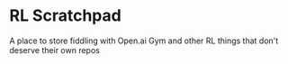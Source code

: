 # RL Scratchpad
A place to store fiddling with Open.ai Gym and other RL things that don't deserve their own repos
